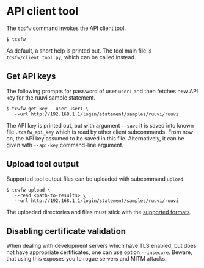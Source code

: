 # API client tool

The `tcsfw` command invokes the API client tool.

    $ tcsfw

As default, a short help is printed out.
The tool main file is `tcsfw/client_tool.py`, which can be called instead.

## Get API keys

The following prompts for password of user `user1` and then fetches new API key for the ruuvi sample statement.

    $ tcwfw get-key --user user1 \
       --url http://192.168.1.1/login/statement/samples/ruuvi/ruuvi

The API key is printed out, but with argument `--save` it is saved into known file `.tcsfw_api_key` which is read by other client subcommands.
From now on, the API key assumed to be saved in this file.
Alternatively, it can be given with `--api-key` command-line argument.

## Upload tool output

Supported tool output files can be uploaded with subcommand `upload`.

    $ tcwfw upload \
       --read <path-to-results> \
       --url http://192.168.1.1/login/statement/samples/ruuvi/ruuvi


The uploaded directories and files must stick with the [supported formats](Tools.md).

## Disabling certificate validation

When dealing with development servers which have TLS enabled, but does not have appropriate certificates, one can use option `--insecure`. Beware, that using this exposes you to rogue servers and MITM attacks.
